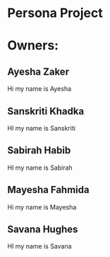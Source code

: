 # Persona Project 

# Owners: 

## Ayesha Zaker
Hi my name is Ayesha 

## Sanskriti Khadka
HI my name is Sanskriti

## Sabirah Habib
HI my name is Sabirah

## Mayesha Fahmida
Hi my name is Mayesha

## Savana Hughes
HI my name is Savana 

